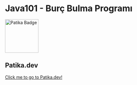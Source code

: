 # Java101 - Burç Bulma Programı

 <a href="https://app.patika.dev/rosalie" target="blank"><img src="https://global-uploads.webflow.com/6097e0eca1e87557da031fef/609859a191abe5d64b17fed3_Patika%20logo-p-500.png" height="110" alt="Patika Badge"/></a>
 ## Patika.dev 

[Click me to go to Patika.dev!](https://www.patika.dev/tr/bootcamp)
